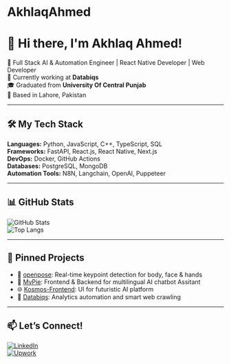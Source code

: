 # AkhlaqAhmed
# 👋 Hi there, I'm Akhlaq Ahmed!

🚀 Full Stack AI & Automation Engineer | React Native Developer | Web Developer  
💼 Currently working at **Databiqs**  
🎓 Graduated from **University Of Central Punjab**  
📍 Based in Lahore, Pakistan  

---

## 🛠️ My Tech Stack

**Languages:** Python, JavaScript, C++, TypeScript, SQL  
**Frameworks:** FastAPI, React.js, React Native, Next.js  
**DevOps:** Docker, GitHub Actions  
**Databases:** PostgreSQL, MongoDB  
**Automation Tools:** N8N, Langchain, OpenAI, Puppeteer

---

## 📊 GitHub Stats

![GitHub Stats](https://github-readme-stats.vercel.app/api?username=AkhlaqAhmed&show_icons=true&theme=github_dark&hide=prs)  
![Top Langs](https://github-readme-stats.vercel.app/api/top-langs/?username=AkhlaqAhmed&layout=compact&theme=github_dark)

---

## 📌 Pinned Projects

- 🚀 [openpose](https://github.com/AkhlaqAhmed/openpose): Real-time keypoint detection for body, face & hands  
- 💬 [MyPie](https://mypie.ai/): Frontend & Backend for multilingual AI chatbot Assitant
- 🌐 [Kosmos-Frontend](https://kosmos.vc/): UI for futuristic AI platform  
- 🧠 [Databiqs](https://www.databiqs.com/): Analytics automation and smart web crawling

---

## 📫 Let’s Connect!

[![LinkedIn](https://img.shields.io/badge/LinkedIn-blue?logo=linkedin)](https://www.linkedin.com/in/akhlaq-ahmed-44a820210)  
[![Upwork](https://img.shields.io/badge/Upwork-success?logo=upwork)](https://www.upwork.com/freelancers/~013cf21af53cadea82)
